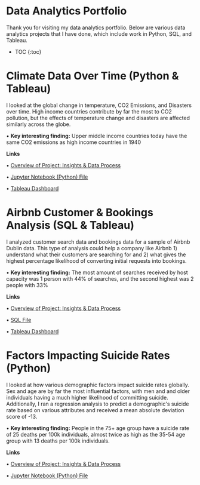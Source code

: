 # Data Analytics Portfolio

Thank you for visiting my data analytics portfolio. Below are various data analytics projects that I have done, which include work in Python, SQL, and Tableau. 

* TOC
{:toc}

# Climate Data Over Time (Python & Tableau)

I looked at the global change in temperature, CO2 Emissions, and Disasters over time. High income countries contribute by far the most to CO2 pollution, but the effects of temperature change and disasters are affected similarly across the globe. 

• **Key interesting finding:** Upper middle income countries today have the same CO2 emissions as high income countries in 1940

**Links**

• [Overview of Project: Insights & Data Process](https://rossurbina.github.io/Climate_Data/)

• [Jupyter Notebook (Python) File](https://github.com/rossurbina/Climate_Data/blob/main/Climate_Data_Analysis.ipynb)

• [Tableau Dashboard](https://public.tableau.com/app/profile/ross.urbina/viz/GlobalClimateVisualizationProject/Dashboard1)

# Airbnb Customer & Bookings Analysis (SQL & Tableau)

I analyzed customer search data and bookings data for a sample of Airbnb Dublin data. This type of analysis could help a company like Airbnb 1) understand what their customers are searching for and 2) what gives the highest percentage likelihood of converting initial requests into bookings. 

• **Key interesting finding:** The most amount of searches received by host capacity was 1 person with 44% of searches, and the second highest was 2 people with 33%

**Links**

• [Overview of Project: Insights & Data Process](https://rossurbina.github.io/Airbnb_Customer_Bookings_Analysis/)

• [SQL File](https://github.com/rossurbina/Airbnb_Customer_Bookings_Analysis/blob/main/Airbnb_Data_Analysis.sql)

• [Tableau Dashboard](https://public.tableau.com/app/profile/ross.urbina/viz/AirbnbSearchesandBookings-SampleData/AirbnbSearchesBookingsData)

# Factors Impacting Suicide Rates (Python)

I looked at how various demographic factors impact suicide rates globally. Sex and age are by far the most influential factors, with men and and older individuals having a much higher likelihood of committing suicide. Additionally, I ran a regression analysis to predict a demographic's suicide rate based on various attributes and received a mean absolute deviation score of -13.

• **Key interesting finding:** People in the 75+ age group have a suicide rate of 25 deaths per 100k individuals, almost twice as high as the 35-54 age group with 13 deaths per 100k individuals. 

**Links**

• [Overview of Project: Insights & Data Process](https://rossurbina.github.io/Factors_Impacting_Suicide_Rates/)

• [Jupyter Notebook (Python) File](https://github.com/rossurbina/Factors_Impacting_Suicide_Rates/blob/main/Factors_Impacting_Suicide_Rates.ipynb)

